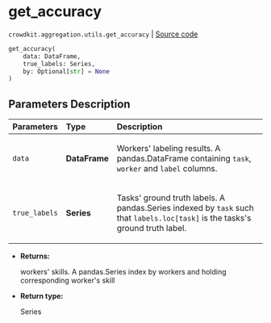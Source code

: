 # get_accuracy
`crowdkit.aggregation.utils.get_accuracy` | [Source code](https://github.com/Toloka/crowd-kit/blob/v1.2.0/crowdkit/aggregation/utils.py#L129)

```python
get_accuracy(
    data: DataFrame,
    true_labels: Series,
    by: Optional[str] = None
)
```

## Parameters Description

| Parameters | Type | Description |
| :----------| :----| :-----------|
`data`|**DataFrame**|<p>Workers&#x27; labeling results. A pandas.DataFrame containing `task`, `worker` and `label` columns.</p>
`true_labels`|**Series**|<p>Tasks&#x27; ground truth labels. A pandas.Series indexed by `task` such that `labels.loc[task]` is the tasks&#x27;s ground truth label.</p>

* **Returns:**

  workers' skills.
A pandas.Series index by workers and holding corresponding worker's skill

* **Return type:**

  Series
